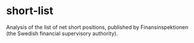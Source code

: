 # short-list

Analysis of the list of net short positions, published by Finansinspektionen (the Swedish financial supervisory authority).
